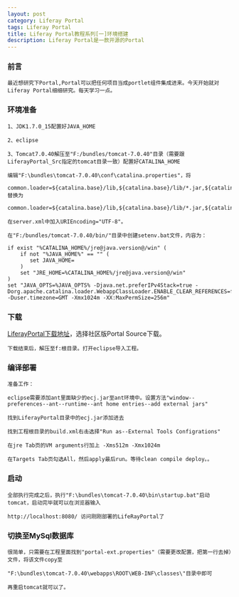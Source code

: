 ```yaml
---
layout: post
category: Liferay Portal
tags: Liferay Portal
title: Liferay Portal教程系列[一]环境搭建
description: Liferay Portal是一款开源的Portal
---
```


### 前言
    
    最近想研究下Portal,Portal可以把任何项目当成portlet组件集成进来。今天开始就对Liferay Portal细细研究。每天学习一点。
	
### 环境准备
    
	1、JDK1.7.0_15配置好JAVA_HOME
	
	2、eclipse
	
	3、Tomcat7.0.40解压至"F:/bundles/tomcat-7.0.40"目录（需要跟LiferayPortal_Src指定的tomcat目录一致）配置好CATALINA_HOME
	
	编辑"F:\bundles\tomcat-7.0.40\conf\catalina.properties"，将
	
	common.loader=${catalina.base}/lib,${catalina.base}/lib/*.jar,${catalina.home}/lib,${catalina.home}/lib/*.jar 替换为
	
	common.loader=${catalina.base}/lib,${catalina.base}/lib/*.jar,${catalina.home}/lib,${catalina.home}/lib/*.jar,${catalina.home}/lib/ext,${catalina.home}/lib/ext/*.jar
	
	在server.xml中加入URIEncoding="UTF-8"。
	
	在"F:/bundles/tomcat-7.0.40/bin/"目录中创建setenv.bat文件，内容为：
	
	if exist "%CATALINA_HOME%/jre@java.version@/win" (
		if not "%JAVA_HOME%" == "" (
		   set JAVA_HOME=
		)
		set "JRE_HOME=%CATALINA_HOME%/jre@java.version@/win"
	)
	set "JAVA_OPTS=%JAVA_OPTS% -Djava.net.preferIPv4Stack=true -Dorg.apache.catalina.loader.WebappClassLoader.ENABLE_CLEAR_REFERENCES=false -Duser.timezone=GMT -Xmx1024m -XX:MaxPermSize=256m"
	
	
    
	 
### 下载
    
  [LiferayPortal下载地址][LiferayPortal_Src_Download]，选择社区版Portal Source下载。
    
	下载结束后，解压至f:根目录。打开eclipse导入工程。


### 编译部署	
	
	准备工作：
	
	eclipse需要添加ant里面缺少的ecj.jar至ant环境中。设置方法"window--preferences--ant--runtime--ant home entries--add external jars"
	
	找到LiferayPortal目录中的ecj.jar添加进去
	
	找到工程根目录的build.xml右击选择"Run as--External Tools Configrations"
	
	在jre Tab页的VM arguments行加上 -Xms512m -Xmx1024m  
	
	在Targets Tab页勾选All，然后apply最后run。等待clean compile deploy。。
	
    
### 启动 
    
	全部执行完成之后，执行"F:\bundles\tomcat-7.0.40\bin\startup.bat"启动tomcat，启动完毕就可以在浏览器输入
	
	http://localhost:8080/ 访问刚刚部署的LifeRayPortal了
	

### 切换至MySql数据库
    
	很简单，只需要在工程里面找到"portal-ext.properties"（需要更改配置，把第一行去掉）文件，将该文件copy至
	
	"F:\bundles\tomcat-7.0.40\webapps\ROOT\WEB-INF\classes\"目录中即可
	
	再重启tomcat就可以了。
    
    
    
    
    

[LiferayPortal_Src_Download]: http://www.liferay.com/downloads/liferay-portal/overview "LiferayPortal下载地址"
